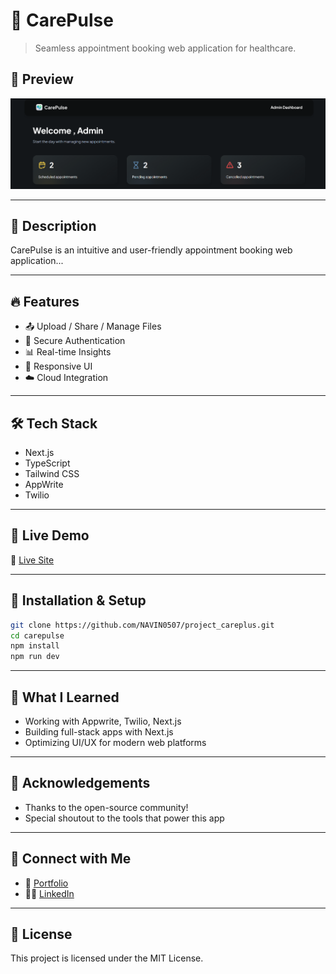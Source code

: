 # 🚀 CarePulse

> Seamless appointment booking web application for healthcare.

## 📸 Preview

![Banner](/banner.png)

---

## 📖 Description

CarePulse is an intuitive and user-friendly appointment booking web application...

---

## 🔥 Features

- 📤 Upload / Share / Manage Files
- 🔐 Secure Authentication
- 📊 Real-time Insights
- 📱 Responsive UI
- ☁️ Cloud Integration

---

## 🛠 Tech Stack

- Next.js
- TypeScript
- Tailwind CSS
- AppWrite
- Twilio

---

## 🚀 Live Demo

🔗 [Live Site](https://carepulsebook.vercel.app/)

---

## 🧪 Installation & Setup

```bash
git clone https://github.com/NAVIN0507/project_careplus.git
cd carepulse
npm install
npm run dev
```

---

## 🧠 What I Learned

- Working with Appwrite, Twilio, Next.js
- Building full-stack apps with Next.js
- Optimizing UI/UX for modern web platforms

---

## 🙌 Acknowledgements

- Thanks to the open-source community!
- Special shoutout to the tools that power this app

---

## 🤝 Connect with Me

- 💼 [Portfolio](https://navindev.vercel.app)
- 🧑‍💻 [LinkedIn](https://www.linkedin.com/in/navin07/)

---

## 📄 License

This project is licensed under the MIT License.

